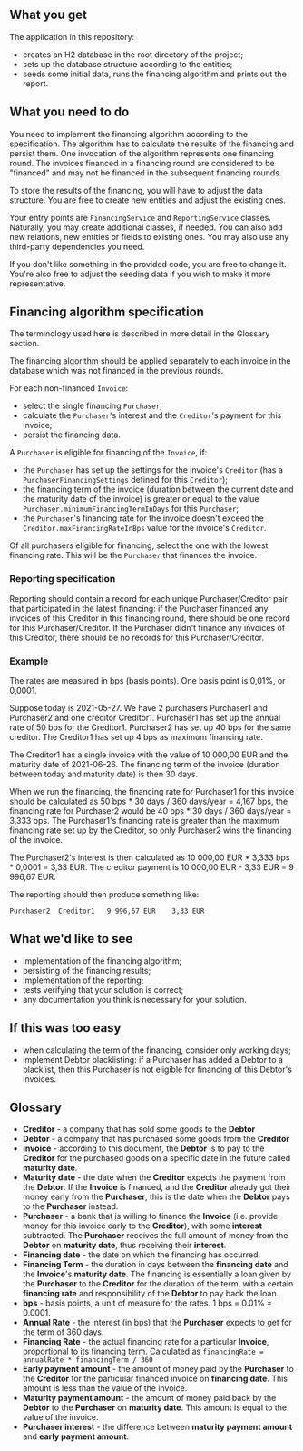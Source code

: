 ## What you get

The application in this repository: 
* creates an H2 database in the root directory of the project;
* sets up the database structure according to the entities;
* seeds some initial data, runs the financing algorithm and prints out the report.

## What you need to do

You need to implement the financing algorithm according to the specification. The algorithm has to
calculate the results of the financing and persist them. One invocation of the algorithm represents
one financing round. The invoices financed in a financing round are considered to be "financed" and 
may not be financed in the subsequent financing rounds. 

To store the results of the financing, you will have to adjust the data structure. You are free to create 
new entities and adjust the existing ones.

Your entry points are `FinancingService` and `ReportingService` classes. Naturally, you may create additional
classes, if needed. You can also add new relations, new entities or fields to existing ones. You may also 
use any third-party dependencies you need. 

If you don't like something in the provided code, you are free to change it. You're also free to adjust the
seeding data if you wish to make it more representative.

## Financing algorithm specification

The terminology used here is described in more detail in the Glossary section.

The financing algorithm should be applied separately to each invoice in the database which was not financed 
in the previous rounds.

For each non-financed `Invoice`:
* select the single financing `Purchaser`;
* calculate the `Purchaser`'s interest and the `Creditor`'s payment for this invoice;
* persist the financing data.

A `Purchaser` is eligible for financing of the `Invoice`, if:
* the `Purchaser` has set up the settings for the invoice's `Creditor` (has a `PurchaserFinancingSettings` 
  defined for this `Creditor`);
* the financing term of the invoice (duration between the current date and the maturity date of the invoice) 
  is greater or equal to the value `Purchaser.minimumFinancingTermInDays` for this `Purchaser`;
* the `Purchaser`'s financing rate for the invoice doesn't exceed the `Creditor.maxFinancingRateInBps` value 
  for the invoice's `Creditor`. 

Of all purchasers eligible for financing, select the one with the lowest financing rate. This will be the 
`Purchaser` that finances the invoice.

### Reporting specification

Reporting should contain a record for each unique Purchaser/Creditor pair that participated in the latest
financing: if the Purchaser financed any invoices of this Creditor in this financing round, there should
be one record for this Purchaser/Creditor. If the Purchaser didn't finance any invoices of this Creditor,
there should be no records for this Purchaser/Creditor.

### Example

The rates are measured in bps (basis points). One basis point is 0,01%, or 0,0001.

Suppose today is 2021-05-27. We have 2 purchasers Purchaser1 and Purchaser2 and one creditor Creditor1.
Purchaser1 has set up the annual rate of 50 bps for the Creditor1. Purchaser2 has set up 40 bps for the same creditor.
The Creditor1 has set up 4 bps as maximum financing rate.

The Creditor1 has a single invoice with the value of 10 000,00 EUR and the maturity date of 2021-06-26. 
The financing term of the invoice (duration between today and maturity date) is then 30 days. 

When we run the financing, the financing rate for Purchaser1 for this invoice should be calculated as 
50 bps * 30 days / 360 days/year = 4,167 bps, the financing rate for Purchaser2 would be 
40 bps * 30 days / 360 days/year = 3,333 bps. The Purchaser1's financing rate is greater than the maximum financing
rate set up by the Creditor, so only Purchaser2 wins the financing of the invoice.

The Purchaser2's interest is then calculated as 10 000,00 EUR * 3,333 bps * 0,0001 = 3,33 EUR. 
The creditor payment is 10 000,00 EUR - 3,33 EUR = 9 996,67 EUR.

The reporting should then produce something like:

```
Purchaser2  Creditor1   9 996,67 EUR    3,33 EUR
```

## What we'd like to see

* implementation of the financing algorithm;
* persisting of the financing results;  
* implementation of the reporting;
* tests verifying that your solution is correct;
* any documentation you think is necessary for your solution.

## If this was too easy

* when calculating the term of the financing, consider only working days;
* implement Debtor blacklisting: if a Purchaser has added a Debtor to a blacklist,
  then this Purchaser is not eligible for financing of this Debtor's invoices.

## Glossary

* **Creditor** - a company that has sold some goods to the **Debtor**
* **Debtor** - a company that has purchased some goods from the **Creditor**
* **Invoice** - according to this document, the **Debtor** is to pay to the **Creditor** for the purchased goods 
  on a specific date in the future called **maturity date**.  
* **Maturity date** - the date when the **Creditor** expects the payment from the **Debtor**. If the **Invoice**
is financed, and the **Creditor** already got their money early from the **Purchaser**, this is the date when
  the **Debtor** pays to the **Purchaser** instead.
* **Purchaser** - a bank that is willing to finance the **Invoice** (i.e. provide money for this invoice early 
  to the **Creditor**), with some **interest** subtracted. The **Purchaser** receives the full amount of money 
  from the **Debtor** on **maturity date**, thus receiving their **interest**.  
* **Financing date** - the date on which the financing has occurred.  
* **Financing Term** - the duration in days between the **financing date** and the **Invoice**'s
  **maturity date**. The financing is essentially a loan given by the **Purchaser** to the **Creditor** for the 
  duration of the term, with a certain **financing rate** and responsibility of the **Debtor** to pay back the loan.
* **bps** - basis points, a unit of measure for the rates. 1 bps = 0.01% = 0.0001.
* **Annual Rate** - the interest (in bps) that the **Purchaser** expects to get for the term of 360 days.
* **Financing Rate** - the actual financing rate for a particular **Invoice**, proportional to its financing term. 
  Calculated as `financingRate = annualRate * financingTerm / 360`
* **Early payment amount** - the amount of money paid by the **Purchaser** to the **Creditor** for the particular
financed invoice on **financing date**. This amount is less than the value of the invoice.
* **Maturity payment amount** - the amount of money paid back by the **Debtor** to the **Purchaser** on 
  **maturity date**. This amount is equal to the value of the invoice.
* **Purchaser interest** - the difference between **maturity payment amount** and **early payment amount**.  
